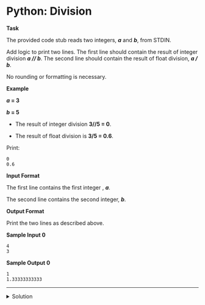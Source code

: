 # Python: Division

__Task__

The provided code stub reads two integers, ___a___ and ___b___, from STDIN.

Add logic to print two lines. The first line should contain the result of integer division ___a // b___. The second line should contain the result of float division, ___a / b___.

No rounding or formatting is necessary.

__Example__

___a_ = 3__

___b_ = 5__

- The result of integer division __3//5 = 0__.

- The result of float division is __3/5 = 0.6__.

Print:

```
0
0.6
```

__Input Format__

The first line contains the first integer , ___a___.

The second line contains the second integer, ___b___.

__Output Format__

Print the two lines as described above.

__Sample Input 0__

```
4
3
```

__Sample Output 0__

```
1
1.33333333333
```

---

<details><summary>Solution</summary>
    
```python
if __name__ == '__main__':
    a = int(input())
    b = int(input())

    print(a // b)
    print(a / b)
```
</details>
